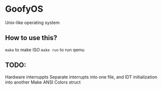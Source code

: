 # GoofyOS

Unix-like operating system
## How to use this?
``make`` to make ISO
``make run`` to run qemu

## TODO:
Hardware interruppts
Separate interrupts into one file, and IDT initialization into another
Make ANSI Colors struct
